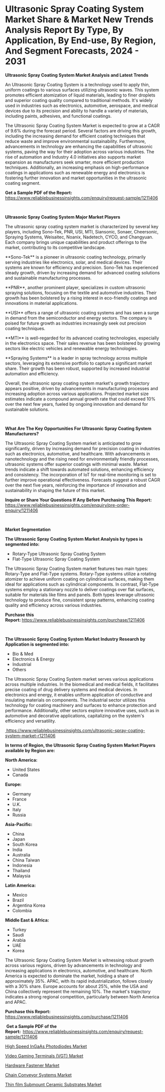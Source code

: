<p><h1>Ultrasonic Spray Coating System Market Share & Market New Trends Analysis Report By Type, By Application, By End-use, By Region, And Segment Forecasts, 2024 - 2031</h1></p><p><strong>Ultrasonic Spray Coating System Market Analysis and Latest Trends</strong></p>
<p><p>An Ultrasonic Spray Coating System is a technology used to apply thin, uniform coatings to various surfaces utilizing ultrasonic waves. This system promotes efficient atomization of liquid materials, leading to finer droplets and superior coating quality compared to traditional methods. It's widely used in industries such as electronics, automotive, aerospace, and medical devices due to its precision and ability to handle a variety of materials, including paints, adhesives, and functional coatings.</p><p>The Ultrasonic Spray Coating System Market is expected to grow at a CAGR of 9.6% during the forecast period. Several factors are driving this growth, including the increasing demand for efficient coating techniques that reduce waste and improve environmental sustainability. Furthermore, advancements in technology are enhancing the capabilities of ultrasonic systems, paving the way for their adoption across various industries. The rise of automation and Industry 4.0 initiatives also supports market expansion as manufacturers seek smarter, more efficient production techniques. Additionally, an increasing emphasis on high-performance coatings in applications such as renewable energy and electronics is fostering further innovation and market opportunities in the ultrasonic coating segment.</p></p>
<p><strong>Get a Sample PDF of the Report:&nbsp;</strong> <a href="https://www.reliablebusinessinsights.com/enquiry/request-sample/1211406?utm_campaign=75&utm_medium=2&utm_source=Github&utm_content=ia&utm_term=05102024&utm_id=ultrasonic-spray-coating-system">https://www.reliablebusinessinsights.com/enquiry/request-sample/1211406</a></p>
<p>&nbsp;</p>
<p><strong>Ultrasonic Spray Coating System Major Market Players</strong></p>
<p><p>The ultrasonic spray coating system market is characterized by several key players, including Sono-Tek, PNR, USI, MTI, Siansonic, Sonaer, Cheersonic, Spraying Systems, Weisaitec, Noanix, Nadetech, CYCO, and Changyuan. Each company brings unique capabilities and product offerings to the market, contributing to its competitive landscape.</p><p>**Sono-Tek** is a pioneer in ultrasonic coating technology, primarily serving industries like electronics, solar, and medical devices. Their systems are known for efficiency and precision. Sono-Tek has experienced steady growth, driven by increasing demand for advanced coating solutions and sustainable manufacturing processes.</p><p>**PNR**, another prominent player, specializes in custom ultrasonic spraying solutions, focusing on the textile and automotive industries. Their growth has been bolstered by a rising interest in eco-friendly coatings and innovations in material applications.</p><p>**USI** offers a range of ultrasonic coating systems and has seen a surge in demand from the semiconductor and energy sectors. The company is poised for future growth as industries increasingly seek out precision coating techniques.</p><p>**MTI** is well-regarded for its advanced coating technologies, especially in the electronics space. Their sales revenue has been bolstered by growing sectors like electric vehicles and renewable energy technologies.</p><p>**Spraying Systems** is a leader in spray technology across multiple sectors, leveraging its extensive portfolio to capture a significant market share. Their growth has been robust, supported by increased industrial automation and efficiency.</p><p>Overall, the ultrasonic spray coating system market's growth trajectory appears positive, driven by advancements in manufacturing processes and increasing adoption across various applications. Projected market size estimates indicate a compound annual growth rate that could exceed 10% over the next few years, fueled by ongoing innovation and demand for sustainable solutions.</p></p>
<p>&nbsp;</p>
<p><strong>What Are The Key Opportunities For Ultrasonic Spray Coating System Manufacturers?</strong></p>
<p><p>The Ultrasonic Spray Coating System market is anticipated to grow significantly, driven by increasing demand for precision coating in industries such as electronics, automotive, and healthcare. With advancements in nanotechnology and the rising need for environmentally friendly processes, ultrasonic systems offer superior coatings with minimal waste. Market trends indicate a shift towards automated solutions, enhancing efficiency and consistency. The incorporation of IoT for real-time monitoring is set to further improve operational effectiveness. Forecasts suggest a robust CAGR over the next five years, reinforcing the importance of innovation and sustainability in shaping the future of this market.</p></p>
<p><strong>Inquire or Share Your Questions If Any Before Purchasing This Report:</strong> <a href="https://www.reliablebusinessinsights.com/enquiry/pre-order-enquiry/1211406?utm_campaign=75&utm_medium=2&utm_source=Github&utm_content=ia&utm_term=05102024&utm_id=ultrasonic-spray-coating-system">https://www.reliablebusinessinsights.com/enquiry/pre-order-enquiry/1211406</a></p>
<p>&nbsp;</p>
<p><strong>Market Segmentation</strong></p>
<p><strong>The Ultrasonic Spray Coating System Market Analysis by types is segmented into:</strong></p>
<p><ul><li>Rotary-Type Ultrasonic Spray Coating System</li><li>Flat-Type Ultrasonic Spray Coating System</li></ul></p>
<p><p>The Ultrasonic Spray Coating System market features two main types: Rotary-Type and Flat-Type systems. Rotary-Type systems utilize a rotating atomizer to achieve uniform coating on cylindrical surfaces, making them ideal for applications such as cylindrical components. In contrast, Flat-Type systems employ a stationary nozzle to deliver coatings over flat surfaces, suitable for materials like films and panels. Both types leverage ultrasonic technology to produce fine, consistent spray patterns, enhancing coating quality and efficiency across various industries.</p></p>
<p><strong>Purchase this Report:&nbsp;</strong><a href="https://www.reliablebusinessinsights.com/purchase/1211406?utm_campaign=75&utm_medium=2&utm_source=Github&utm_content=ia&utm_term=05102024&utm_id=ultrasonic-spray-coating-system">https://www.reliablebusinessinsights.com/purchase/1211406</a></p>
<p>&nbsp;</p>
<p><strong>The Ultrasonic Spray Coating System Market Industry Research by Application is segmented into:</strong></p>
<p><ul><li>Bio & Med</li><li>Electronics & Energy</li><li>Industrial</li><li>Others</li></ul></p>
<p><p>The Ultrasonic Spray Coating System market serves various applications across multiple industries. In the biomedical and medical fields, it facilitates precise coating of drug delivery systems and medical devices. In electronics and energy, it enables uniform application of conductive and insulating materials on components. The industrial sector utilizes this technology for coating machinery and surfaces to enhance protection and performance. Additionally, other sectors explore innovative uses, such as in automotive and decorative applications, capitalizing on the system's efficiency and versatility.</p></p>
<p><a href="https://www.reliablebusinessinsights.com/ultrasonic-spray-coating-system-market-r1211406?utm_campaign=75&utm_medium=2&utm_source=Github&utm_content=ia&utm_term=05102024&utm_id=ultrasonic-spray-coating-system">&nbsp;https://www.reliablebusinessinsights.com/ultrasonic-spray-coating-system-market-r1211406</a></p>
<p><strong>In terms of Region, the Ultrasonic Spray Coating System Market Players available by Region are:</strong></p>
<p>
    <p> <strong> North America: </strong>
        <ul>
            <li>United States</li>
            <li>Canada</li>
        </ul>
        </p> 
    <p> <strong> Europe: </strong>
        <ul>
            <li>Germany</li>
            <li>France</li>
            <li>U.K.</li>
            <li>Italy</li>
            <li>Russia</li>
        </ul>
        </p> 
    <p> <strong> Asia-Pacific: </strong>
        <ul>
            <li>China</li>
            <li>Japan</li>
            <li>South Korea</li>
            <li>India</li>
            <li>Australia</li>
            <li>China Taiwan</li>
            <li>Indonesia</li>
            <li>Thailand</li>
            <li>Malaysia</li>
        </ul>
        </p> 
    <p> <strong> Latin America: </strong>
        <ul>
            <li>Mexico</li>
            <li>Brazil</li>
            <li>Argentina Korea</li>
            <li>Colombia</li>
        </ul>
        </p> 
    <p> <strong> Middle East & Africa: </strong>
        <ul>
            <li>Turkey</li>
            <li>Saudi</li>
            <li>Arabia</li>
            <li>UAE</li>
            <li>Korea</li>
        </ul>
    </p>
    </p>
<p><p>The Ultrasonic Spray Coating System Market is witnessing robust growth across various regions, driven by advancements in technology and increasing applications in electronics, automotive, and healthcare. North America is expected to dominate the market, holding a share of approximately 35%. APAC, with its rapid industrialization, follows closely with a 30% share. Europe accounts for about 25%, while the USA and China collectively represent the remaining 10%. The market's trajectory indicates a strong regional competition, particularly between North America and APAC.</p></p>
<p><strong>Purchase this Report: </strong><a href="https://www.reliablebusinessinsights.com/purchase/1211406?utm_campaign=75&utm_medium=2&utm_source=Github&utm_content=ia&utm_term=05102024&utm_id=ultrasonic-spray-coating-system">https://www.reliablebusinessinsights.com/purchase/1211406</a></p>
<p>&nbsp;<strong>Get a Sample PDF of the Report:&nbsp;&nbsp;</strong><a href="https://www.reliablebusinessinsights.com/enquiry/request-sample/1211406?utm_campaign=75&utm_medium=2&utm_source=Github&utm_content=ia&utm_term=05102024&utm_id=ultrasonic-spray-coating-system">https://www.reliablebusinessinsights.com/enquiry/request-sample/1211406</a></p>
<p><strong></strong></p>
<p><p><a href="https://issuu.com/reportprime-2/docs/high-speed-ingaas-photodiodes-marke_2e3f300b957b61?utm_campaign=75&utm_medium=2&utm_source=Github&utm_content=ia&utm_term=05102024&utm_id=ultrasonic-spray-coating-system">High Speed InGaAs Photodiodes Market</a></p><p><a href="https://github.com/juniordelafrance/Market-Research-Report-List-5/blob/main/video-gaming-terminals-vgt-market.md?utm_campaign=75&utm_medium=2&utm_source=Github&utm_content=ia&utm_term=05102024&utm_id=ultrasonic-spray-coating-system">Video Gaming Terminals (VGT) Market</a></p><p><a href="https://www.linkedin.com/pulse/global-hardware-fastener-market-trends-innovations-forward-looking-vipoe?utm_campaign=75&utm_medium=2&utm_source=Github&utm_content=ia&utm_term=05102024&utm_id=ultrasonic-spray-coating-system">Hardware Fastener Market</a></p><p><a href="https://www.linkedin.com/pulse/chain-conveyor-systems-industry-forecast-market-shifts-strategic-4l7oe?utm_campaign=75&utm_medium=2&utm_source=Github&utm_content=ia&utm_term=05102024&utm_id=ultrasonic-spray-coating-system">Chain Conveyor Systems Market</a></p><p><a href="https://issuu.com/reportprime-2/docs/thin-film-submount-ceramic-substrat_543a9d97872edb?utm_campaign=75&utm_medium=2&utm_source=Github&utm_content=ia&utm_term=05102024&utm_id=ultrasonic-spray-coating-system">Thin film Submount Ceramic Substrates Market</a></p></p>
